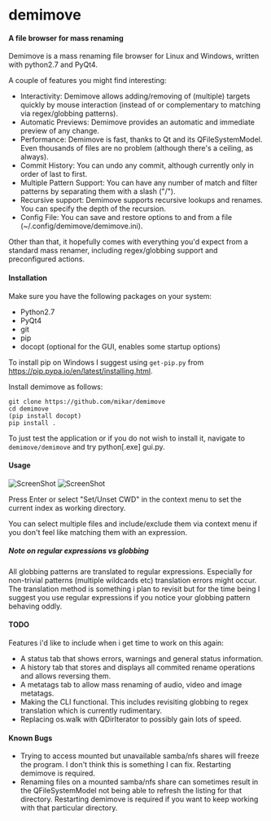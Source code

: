 demimove
========

#### A file browser for mass renaming

Demimove is a mass renaming file browser for Linux and Windows, written with python2.7 and PyQt4.  

A couple of features you might find interesting:

* Interactivity: Demimove allows adding/removing of (multiple) targets quickly by mouse interaction (instead of  or complementary to matching via regex/globbing patterns).
* Automatic Previews: Demimove provides an automatic and immediate preview of any change.  
* Performance: Demimove is fast, thanks to Qt and its QFileSystemModel. Even thousands of files are no problem (although there's a ceiling, as always).  
* Commit History: You can undo any commit, although currently only in order of last to first.  
* Multiple Pattern Support: You can have any number of match and filter patterns by separating them with a slash ("/").
* Recursive support: Demimove supports recursive lookups and renames. You can specify the depth of the recursion.  
* Config File: You can save and restore options to and from a file (~/.config/demimove/demimove.ini).  

Other than that, it hopefully comes with everything you'd expect from a standard mass renamer, including regex/globbing support and preconfigured actions.

#### Installation  
Make sure you have the following packages on your system:  
* Python2.7  
* PyQt4  
* git  
* pip  
* docopt (optional for the GUI, enables some startup options)

To install pip on Windows I suggest using `get-pip.py` from https://pip.pypa.io/en/latest/installing.html.  

Install demimove as follows:  
```
git clone https://github.com/mikar/demimove
cd demimove
(pip install docopt)
pip install .
```

To just test the application or if you do not wish to install it, navigate to `demimove/demimove` and try python[.exe] gui.py.  

#### Usage

![ScreenShot](http://a.pomf.se/qqbmjz.png) 
![ScreenShot](http://a.pomf.se/ywdmuf.png)  

Press Enter or select "Set/Unset CWD" in the context menu to set the current index as working directory.

You can select multiple files and include/exclude them via context menu if you don't feel like matching them with an expression. 

##### Note on regular expressions vs globbing
All globbing patterns are translated to regular expressions. Especially for non-trivial patterns (multiple wildcards etc) translation errors might occur.
The translation method is something i plan to revisit but for the time being I suggest you use regular expressions if you notice your globbing pattern behaving oddly.

#### TODO  
Features i'd like to include when i get time to work on this again:   
* A status tab that shows errors, warnings and general status information.  
* A history tab that stores and displays all commited rename operations and allows reversing them.  
* A metatags tab to allow mass renaming of audio, video and image metatags.  
* Making the CLI functional. This includes revisiting globbing to regex translation which is currently rudimentary.
* Replacing os.walk with QDirIterator to possibly gain lots of speed.

#### Known Bugs

* Trying to access mounted but unavailable samba/nfs shares will freeze the program. I don't think this is something I can fix. Restarting demimove is required.
* Renaming files on a mounted samba/nfs share can sometimes result in the QFileSystemModel not being able to refresh the listing for that directory. Restarting demimove is required if you want to keep working with that particular directory. 
